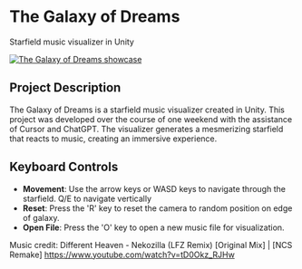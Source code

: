 # The Galaxy of Dreams
 Starfield music visualizer in Unity

[![The Galaxy of Dreams showcase](https://github.com/user-attachments/assets/7ecdb2e9-a072-44f7-9840-fc832af26588)](https://www.youtube.com/watch?v=dWlwYlCunEA)

## Project Description
The Galaxy of Dreams is a starfield music visualizer created in Unity. This project was developed over the course of one weekend with the assistance of Cursor and ChatGPT. The visualizer generates a mesmerizing starfield that reacts to music, creating an immersive experience.

## Keyboard Controls
- **Movement**: Use the arrow keys or WASD keys to navigate through the starfield. Q/E to navigate vertically
- **Reset**: Press the 'R' key to reset the camera to random position on edge of galaxy.
- **Open File**: Press the 'O' key to open a new music file for visualization.

Music credit: Different Heaven - Nekozilla (LFZ Remix) [Original Mix] | [NCS Remake] https://www.youtube.com/watch?v=tD0Okz_RJHw
